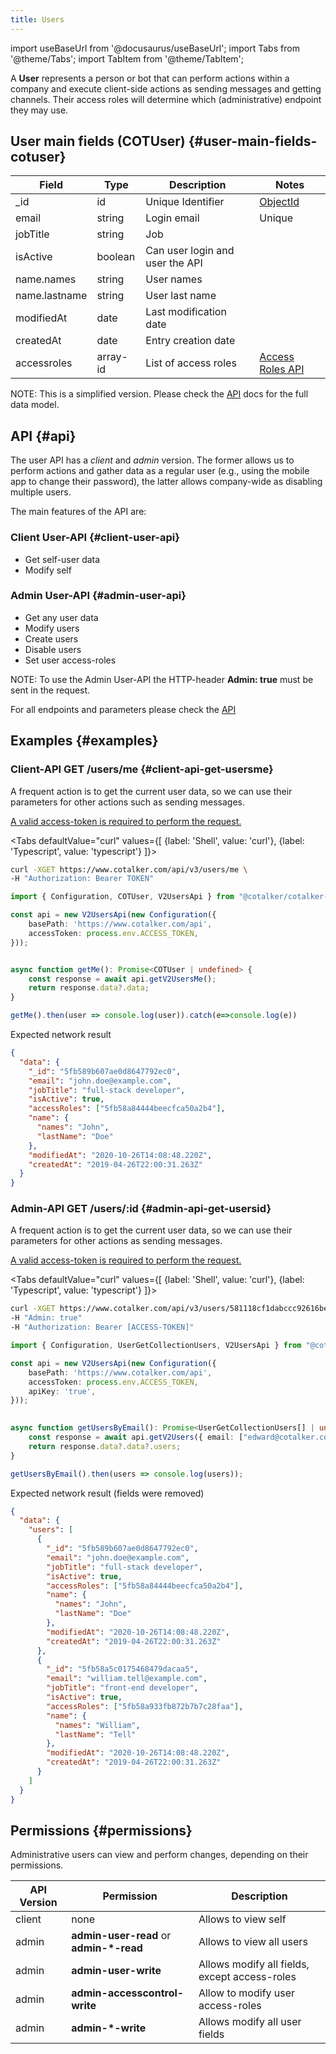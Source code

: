 ```yaml
---
title: Users
---
```

import useBaseUrl from '@docusaurus/useBaseUrl'; 
import Tabs from '@theme/Tabs';
import TabItem from '@theme/TabItem';

A __User__ represents a person or bot that can perform actions within a company and execute client-side actions as sending messages and getting channels. Their access roles will determine which (administrative) endpoint they may use. 

## User main fields (COTUser) {#user-main-fields-cotuser}

| Field | Type | Description | Notes |
| ----  | ---- | ----------- | ----  |
| _id   | id   | Unique Identifier   | [ObjectId](/docs/getting_started/glossary#ObjectId) |
| email | string | Login email | Unique
| jobTitle | string | Job | 
| isActive | boolean | Can user login and user the API |
| name.names | string | User names |
| name.lastname | string | User last name | 
| modifiedAt | date | Last modification date
| createdAt | date | Entry creation date
| accessroles | array-id | List of access roles | [Access Roles API](/docs/documentation/api/users/accessroles)

NOTE: This is a simplified version. Please check the [API](https://www.cotalker.com/swagger/core/?key=woubtjf4olr0t4zgutuwn6scbcm6hd3qh1cgl5obmohpbm3mfublnwcvv67lodgjvd3h86s9ppshtvmf95gepsqh6nizq9liu7f) docs for the full data model.
## API {#api}

The user API has a _client_ and _admin_ version. The former allows us to perform actions and gather data as a regular user (e.g., using the mobile app to change their password), the latter allows company-wide as disabling multiple users.  

The main features of the API are:

### Client User-API {#client-user-api}
*  Get self-user data
*  Modify self

### Admin User-API {#admin-user-api}
*  Get any user data
*  Modify users 
*  Create users
*  Disable users
*  Set user access-roles

NOTE: To use the Admin User-API the HTTP-header __Admin: true__ must be sent in the request.

For all endpoints and parameters please check the [API](https://www.cotalker.com/swagger/core/?key=woubtjf4olr0t4zgutuwn6scbcm6hd3qh1cgl5obmohpbm3mfublnwcvv67lodgjvd3h86s9ppshtvmf95gepsqh6nizq9liu7f)

## Examples {#examples}

### Client-API GET /users/me {#client-api-get-usersme}
 
A frequent action is to get the current user data, so we can use their parameters for other actions such as sending messages. 

[A valid access-token is required to perform the request.](/docs/documentation/api/auth)

<Tabs defaultValue="curl" values={[ {label: 'Shell', value: 'curl'}, {label: 'Typescript', value: 'typescript'} ]}>
<TabItem value="curl">

```bash
curl -XGET https://www.cotalker.com/api/v3/users/me \
-H "Authorization: Bearer TOKEN" 
``` 

</TabItem>
<TabItem value="typescript" example="api_user.ts">

```typescript
import { Configuration, COTUser, V2UsersApi } from "@cotalker/cotalker-api";

const api = new V2UsersApi(new Configuration({
    basePath: 'https://www.cotalker.com/api',
    accessToken: process.env.ACCESS_TOKEN,
}));


async function getMe(): Promise<COTUser | undefined> {
    const response = await api.getV2UsersMe();
    return response.data?.data;
}

getMe().then(user => console.log(user)).catch(e=>console.log(e))

``` 

</TabItem>
</Tabs>

Expected network result 
<!-- response=api_user.json -->
```json
{
  "data": {
    "_id": "5fb589b607ae0d8647792ec0",
    "email": "john.doe@example.com",
    "jobTitle": "full-stack developer",
    "isActive": true,
    "accessRoles": ["5fb58a84444beecfca50a2b4"],
    "name": {
      "names": "John",
      "lastName": "Doe"
    },
    "modifiedAt": "2020-10-26T14:08:48.220Z",
    "createdAt": "2019-04-26T22:00:31.263Z"
  }
}
```
<!-- end-response -->






### Admin-API GET /users/:id {#admin-api-get-usersid}
 
A frequent action is to get the current user data, so we can use their parameters for other actions as sending messages. 

[A valid access-token is required to perform the request.](/docs/documentation/api/auth)

<Tabs defaultValue="curl" values={[ {label: 'Shell', value: 'curl'}, {label: 'Typescript', value: 'typescript'} ]}>
<TabItem value="curl">

```bash
curl -XGET https://www.cotalker.com/api/v3/users/581118cf1dabccc92616be4f \
-H "Admin: true"
-H "Authorization: Bearer [ACCESS-TOKEN]" 
``` 

</TabItem>
<TabItem value="typescript" example="api_user_admin.ts">

```typescript
import { Configuration, UserGetCollectionUsers, V2UsersApi } from "@cotalker/cotalker-api";

const api = new V2UsersApi(new Configuration({
    basePath: 'https://www.cotalker.com/api',
    accessToken: process.env.ACCESS_TOKEN,
    apiKey: 'true',
}));
    

async function getUsersByEmail(): Promise<UserGetCollectionUsers[] | undefined> {
    const response = await api.getV2Users({ email: ["edward@cotalker.com", "guillermo@cotalker.com"] });
    return response.data?.data?.users;
}

getUsersByEmail().then(users => console.log(users));


``` 

</TabItem>
</Tabs>

Expected network result (fields were removed) 
<!-- response=api_user_admin.json -->
```json
{
  "data": {
    "users": [
      {
        "_id": "5fb589b607ae0d8647792ec0",
        "email": "john.doe@example.com",
        "jobTitle": "full-stack developer",
        "isActive": true,
        "accessRoles": ["5fb58a84444beecfca50a2b4"],
        "name": {
          "names": "John",
          "lastName": "Doe"
        },
        "modifiedAt": "2020-10-26T14:08:48.220Z",
        "createdAt": "2019-04-26T22:00:31.263Z"
      },
      {
        "_id": "5fb58a5c0175468479dacaa5",
        "email": "william.tell@example.com",
        "jobTitle": "front-end developer",
        "isActive": true,
        "accessRoles": ["5fb58a933fb872b7b7c28faa"],
        "name": {
          "names": "William",
          "lastName": "Tell"
        },
        "modifiedAt": "2020-10-26T14:08:48.220Z",
        "createdAt": "2019-04-26T22:00:31.263Z"
      }
    ]
  }
}
```
<!-- end-response -->





## Permissions {#permissions}

Administrative users can view and perform changes, depending on their permissions.

| API Version | Permission | Description |
|-------------|------------|-------------|
| client   | none | Allows to view self | 
| admin    | __admin-user-read__ or __admin-*-read__ | Allows to view all users |
| admin    | __admin-user-write__ | Allows modify all fields, except access-roles |
| admin    | __admin-accesscontrol-write__ | Allow to modify user access-roles |
| admin    | __admin-*-write__ | Allows modify all user fields |
